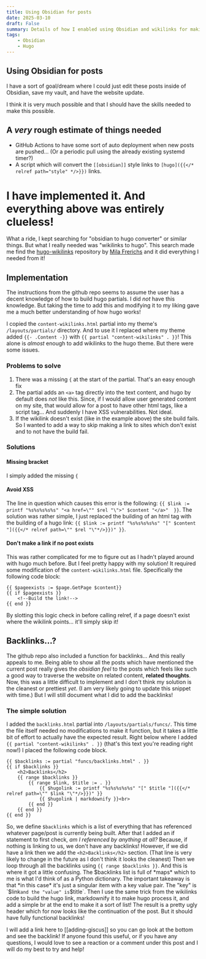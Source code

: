 ```yaml
---
title: Using Obsidian for posts
date: 2025-03-10
draft: False
summary: Details of how I enabled using Obsidian and wikilinks for making posts on my website!
tags:
    - Obsidian
    - Hugo
---
```

## Using Obsidian for posts
I have a sort of goal/dream where I could just edit these posts inside of Obsidian, save my vault, and have the website update.

I think it is very much possible and that I should have the skills needed to make this possible.

## A *very* rough estimate of things needed
- GitHub Actions to have some sort of auto deployment when new posts are pushed... (Or a periodic pull using the already existing systemd timer?)
- A script which will convert the `[[obsidian]]` style links to `[hugo]({{</* relref path="style" */>}})` links.

# I have implemented it. And everything above was entirely clueless!
What a ride, I kept searching for "obsidian to hugo converter" or similar things. But what I really needed was "wikilinks to hugo". This search made me find the [hugo-wikilinks](https://github.com/milafrerichs/hugo-wikilinks) repository by [Mila Frerichs](https://github.com/milafrerichs) and it did everything I needed from it!

## Implementation
The instructions from the github repo seems to assume the user has a decent knowledge of how to build hugo partials. I did *not* have this knowledge. But taking the time to add this and modifying it to my liking gave me a much better understanding of how hugo works!

I copied the `content-wikilinks.html` partial into my theme's `/layouts/partials/` directory. And to use it I replaced where my theme added `{{- .Content -}}` with `{{ partial "content-wikilinks" . }}`! This alone is *almost* enough to add wikilinks to the hugo theme. But there were some issues.

### Problems to solve
1. There was a missing `{` at the start of the partial. That's an easy enough fix
2. The partial adds an `<a>` tag directly into the text content, and hugo by default does *not* like this. Since, if I would allow user generated content on my site, that would allow for a post to have other html tags, like a script tag... And suddenly I have XSS vulnerabilities. Not ideal.
3. If the wikilink doesn't exist (like in the example above) the site build fails. So I wanted to add a way to skip making a link to sites which don't exist and to not have the build fail.

### Solutions
#### Missing bracket
I simply added the missing `{`
#### Avoid XSS
The line in question which causes this error is the following: `{{ $link := printf "%s%s%s%s%s" "<a href=\"" $rel "\">" $content "</a>"  }}`. The solution was rather simple, I just replaced the building of an html tag with the building of a hugo link: `{{ $link := printf "%s%s%s%s%s" "[" $content "]({{</* relref path=\"" $rel "\"*/>}})" }}`.
#### Don't make a link if no post exists
This was rather complicated for me to figure out as I hadn't played around with hugo much before. But I feel pretty happy with my solution! It required some modification of the `content-wikilinks.html` file. Specifically the following code block:
```
{{ $pageexists := $page.GetPage $content}}
{{ if $pageexists }}
    <!--Build the link!-->
{{ end }}
```
By slotting this logic check in before calling relref, if a page doesn't exist where the wikilink points... it'll simply skip it!

## Backlinks...?
The github repo also included a function for backlinks... And this really appeals to me. Being able to show all the posts which have mentioned the current post really gives the *obsidian feel* to the posts which feels like such a good way to traverse the website on related content, __related thoughts__. Now, this was a little difficult to implement and I don't think my solution is the cleanest or prettiest *yet*. (I am very likely going to update this snippet with time.) But I will still document what I did to add the backlinks!

### The simple solution
I added the `backlinks.html` partial into `/layouts/partials/funcs/`. This time the file itself needed no modifications to make it function, but it takes a little bit of effort to actually have the expected result. Right below where I added `{{ partial "content-wikilinks" . }}` (that's this text you're reading right now!) I placed the following code block.
```
{{ $backlinks := partial "funcs/backlinks.html" . }}
{{ if $backlinks }}
    <h2>Backlinks</h2>
    {{ range $backlinks }}
        {{ range $link, $title := . }}
            {{ $hugolink := printf "%s%s%s%s%s" "[" $title "]({{</* relref path=\"" $link "\"*/>}})" }}
            {{ $hugolink | markdownify }}<br>
        {{ end }}
    {{ end }}
{{ end }}
```
So, we define `$backlinks` which is a list of everything that has referenced whatever page/post is currently being built. After that I added an if statement to first check, *am I referenced by anything at all?* Because, if nothing is linking to us, we don't have any backlinks! However, if we did have a link then we add the `<h2>Backlinks</h2>` section. (That line is very likely to change in the future as I don't think it looks the cleanest)
Then we loop through all the backlinks using `{{ range $backlinks }}`. And this is where it got a little confusing. The $backlinks list is full of *maps* which to me is what I'd think of as a Python dictionary. The important takeaway is that *in this case* it's just a singular item with a key value pair. The "key" is `$link` and the "value" is `$title`. Then I use the same trick from the wikilinks code to build the hugo link, markdownify it to make hugo process it, and add a simple br at the end to make it a sort of list!
The result is a pretty ugly header which for now looks like the continuation of the post. But it should have fully functional backlinks!

I will add a link here to [[adding-giscus]] so you can go look at the bottom and see the backlink!
If anyone found this useful, or if you have any questions, I would love to see a reaction or a comment under this post and I will do my best to try and help!
